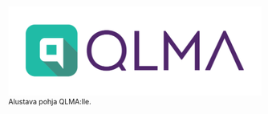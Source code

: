 ![QLMA logo](https://raw.githubusercontent.com/qlma/media/master/qlma.png)
Alustava pohja QLMA:lle.
